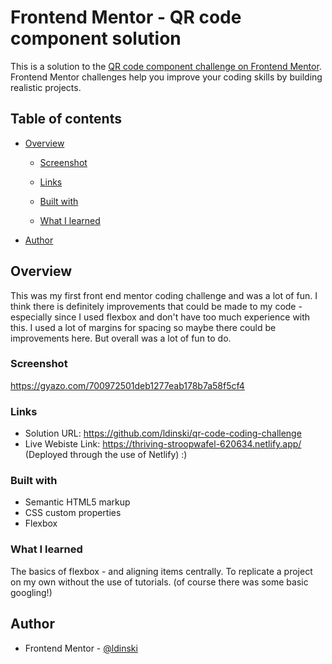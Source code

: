# Frontend Mentor - QR code component solution

This is a solution to the [QR code component challenge on Frontend Mentor](https://www.frontendmentor.io/challenges/qr-code-component-iux_sIO_H). Frontend Mentor challenges help you improve your coding skills by building realistic projects.

## Table of contents

- [Overview](#overview)

  - [Screenshot](#screenshot)
  - [Links](#links)

  - [Built with](#built-with)
  - [What I learned](#what-i-learned)

- [Author](#author)

## Overview

This was my first front end mentor coding challenge and was a lot of fun. I think there is definitely improvements that could be made to my code - especially since I used flexbox and don't have too much experience with this. I used a lot of margins for spacing so maybe there could be improvements here. But overall was a lot of fun to do.

### Screenshot

https://gyazo.com/700972501deb1277eab178b7a58f5cf4

### Links

- Solution URL: https://github.com/ldinski/qr-code-coding-challenge
- Live Webiste Link: https://thriving-stroopwafel-620634.netlify.app/ (Deployed through the use of Netlify) :)

### Built with

- Semantic HTML5 markup
- CSS custom properties
- Flexbox

### What I learned

The basics of flexbox - and aligning items centrally. To replicate a project on my own without the use of tutorials. (of course there was some basic googling!)

## Author

- Frontend Mentor - [@ldinski](https://www.frontendmentor.io/profile/ldinski)
